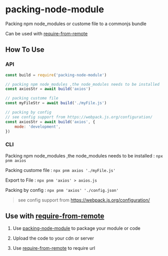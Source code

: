 # packing-node-module

Packing npm node_modules or custome file to a commonjs bundle

Can be used with [require-from-remote](https://www.npmjs.com/package/require-from-remote)

## How To Use

### API

```js
const build = require('packing-node-module')

// packing npm node_modules ,the node_modules needs to be installed
const axiosStr = await build('axios')

// packing custome file
const myFileStr = await build('./myFile.js')

// packing by config
// see config support from https://webpack.js.org/configuration/
const axiosStr = await build('axios', {
	mode: 'development',
})
```

### CLI

Packing npm node_modules ,the node_modules needs to be installed :
`npx pnm axios`

Packing custome file :
`npx pnm axios './myFile.js'`

Export to File :
`npx pnm 'axios' > axios.js`

Packing by config :
`npx pnm 'axios' './config.json'`

> see config support from https://webpack.js.org/configuration/

## Use with [require-from-remote](https://www.npmjs.com/package/require-from-remote)

1. Use [packing-node-module](https://www.npmjs.com/package/packing-node-module) to package your module or code

2. Upload the code to your cdn or server

3. Use [require-from-remote](https://www.npmjs.com/package/require-from-remote) to require url
